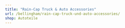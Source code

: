 ```yaml
---
title: "Rain-Cap Truck & Auto Accessories"
url: /bellingham/rain-cap-truck-und-auto-accessories/
shop: Autoteile
---
```

